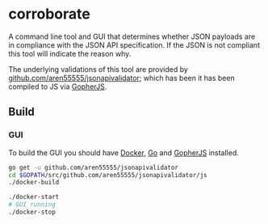 # corroborate

A command line tool and GUI that determines whether JSON payloads are in compliance with the JSON API specification. If the JSON is not compliant this tool will indicate the reason why.

The underlying validations of this tool are provided by [github.com/aren55555/jsonapivalidator](https://github.com/aren55555/jsonapivalidator); which has been it has been compiled to JS via [GopherJS](https://gopherjs.github.io/).

## Build

### GUI

To build the GUI you should have [Docker](), [Go](https://golang.org/) and [GopherJS](https://gopherjs.github.io/) installed.

```bash
go get -u github.com/aren55555/jsonapivalidator
cd $GOPATH/src/github.com/aren55555/jsonapivalidator/js
./docker-build

./docker-start
# GUI running
./docker-stop
```

